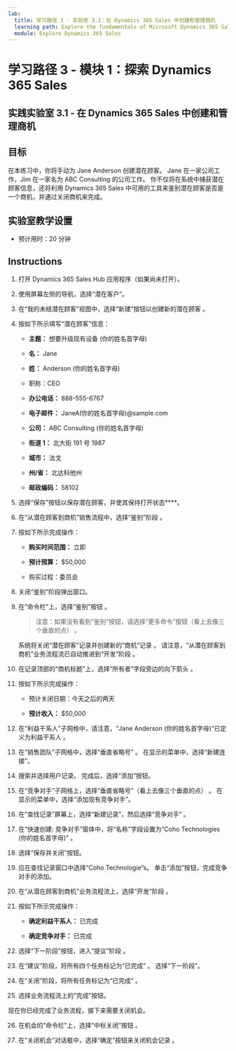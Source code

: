```yaml
---
lab:
  title: 学习路径 3 - 实验室 3.1：在 Dynamics 365 Sales 中创建和管理商机
  learning path: Explore the fundamentals of Microsoft Dynamics 365 Sales
  module: Explore Dynamics 365 Sales
---
```



学习路径 3 - 模块 1：探索 Dynamics 365 Sales
========================

## 实践实验室 3.1 - 在 Dynamics 365 Sales 中创建和管理商机 

## 目标

在本练习中，你将手动为 Jane Anderson 创建潜在顾客。 Jane 在一家公司工作，Jim 在一家名为 ABC Consulting 的公司工作。 你不仅将在系统中捕获潜在顾客信息，还将利用 Dynamics 365 Sales 中可用的工具来鉴别潜在顾客是否是一个商机，并通过关闭商机来完成。

## 实验室教学设置

  - 预计用时：20 分钟

## Instructions

1. 打开 Dynamics 365 Sales Hub 应用程序（如果尚未打开）。

2. 使用屏幕左侧的导航，选择“潜在客户”。

3. 在“我的未结潜在顾客”视图中，选择“新建”按钮以创建新的潜在顾客 。

4. 按如下所示填写“潜在顾客”信息：

    - **主题：** 想要升级现有设备 (你的姓名首字母)

    - **名：** Jane

    - **姓：** Anderson (你的姓名首字母)

    - 职称：CEO

    - **办公电话：** 888-555-6767

    - **电子邮件：** JaneA(你的姓名首字母)@sample.com

    - **公司：** ABC Consulting (你的姓名首字母)

    - **街道 1：** 北大街 191 号 1987

    - **城市：** 法戈

    - **州/省：** 北达科他州

    - **邮政编码：** 58102

5. 选择“保存”按钮以保存潜在顾客，并使其保持打开状态****。

6. 在“从潜在顾客到商机”销售流程中，选择“鉴别”阶段 。

7. 按如下所示完成操作：

    - **购买时间范围：** 立即

    - **预计预算：** $50,000

    - 购买过程：委员会

8. 关闭“鉴别”阶段弹出窗口。

9. 在“命令栏”上，选择“鉴别”按钮 。

    > 注意：如果没有看到“鉴别”按钮，请选择“更多命令”按钮（看上去像三个垂直的点） 。

    系统将关闭“潜在顾客”记录并创建新的“商机”记录 。 请注意，“从潜在顾客到商机”业务流程流已自动推进到“开发”阶段 。

10. 在记录顶部的“商机标题”上，选择“所有者”字段旁边的向下箭头 。

11. 按如下所示完成操作：

    - 预计关闭日期：今天之后的两天

    - **预计收入：** $50,000

12. 在“利益干系人”子网格中，请注意，“Jane Anderson (你的姓名首字母)”已定义为利益干系人 。

13. 在“销售团队”子网格中，选择“垂直省略号” 。 在显示的菜单中，选择“新建连接”。

14. 搜索并选择用户记录。 完成后，选择“添加”按钮。

15. 在“竞争对手”子网格上，选择“垂直省略号”（看上去像三个垂直的点） 。 在显示的菜单中，选择“添加现有竞争对手”。

16. 在“查找记录”屏幕上，选择“新建记录”，然后选择“竞争对手”  。

17. 在“快速创建: 竞争对手”窗体中，将“名称”字段设置为“Coho Technologies (你的姓名首字母)”  。

18. 选择“保存并关闭”按钮。

19. 应在查找记录窗口中选择“Coho Technologie”s。 单击“添加”按钮，完成竞争对手的添加。

20. 在“从潜在顾客到商机”业务流程流上，选择“开发”阶段 。

21. 按如下所示完成操作：

    - **确定利益干系人：** 已完成

    - **确定竞争对手：** 已完成

22. 选择“下一阶段”按钮，进入“提议”阶段 。

23. 在“建议”阶段，将所有四个任务标记为“已完成” 。 选择“下一阶段”。

24. 在“关闭”阶段，将所有任务标记为“已完成” 。

25. 选择业务流程流上的“完成”按钮。

现在你已经完成了业务流程，接下来需要关闭机会。

26. 在机会的“命令栏”上，选择“中标关闭”按钮 。

27. 在“关闭机会”对话框中，选择“确定”按钮来关闭机会记录 。
